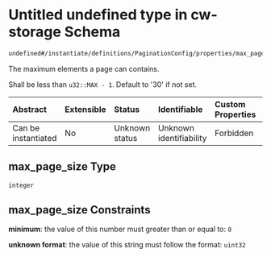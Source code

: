 # Untitled undefined type in cw-storage Schema

```txt
undefined#/instantiate/definitions/PaginationConfig/properties/max_page_size
```

The maximum elements a page can contains.

Shall be less than `u32::MAX - 1`. Default to '30' if not set.

| Abstract            | Extensible | Status         | Identifiable            | Custom Properties | Additional Properties | Access Restrictions | Defined In                                                         |
| :------------------ | :--------- | :------------- | :---------------------- | :---------------- | :-------------------- | :------------------ | :----------------------------------------------------------------- |
| Can be instantiated | No         | Unknown status | Unknown identifiability | Forbidden         | Allowed               | none                | [cw-storage.json\*](schema/cw-storage.json "open original schema") |

## max\_page\_size Type

`integer`

## max\_page\_size Constraints

**minimum**: the value of this number must greater than or equal to: `0`

**unknown format**: the value of this string must follow the format: `uint32`
